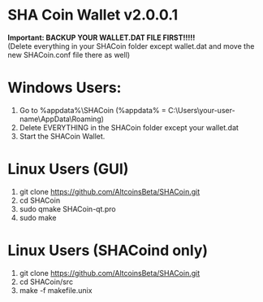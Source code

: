 
<h1>SHA Coin Wallet v2.0.0.1</h1>

<b>Important: BACKUP YOUR WALLET.DAT FILE FIRST!!!!!</b><br>
(Delete everything in your SHACoin folder except wallet.dat and move the new SHACoin.conf file there as well)

<h1>Windows Users:</h1>

1) Go to %appdata%\SHACoin (%appdata% = C:\Users\your-user-name\AppData\Roaming)<br>
2) Delete EVERYTHING in the SHACoin folder except your wallet.dat<br>
3) Start the SHACoin Wallet.<br>

<h1>Linux Users (GUI)</h1>

1) git clone https://github.com/AltcoinsBeta/SHACoin.git<br>
2) cd SHACoin<br>
3) sudo qmake SHACoin-qt.pro<br>
4) sudo make<br>

<h1>Linux Users (SHACoind only)</h1>

1) git clone https://github.com/AltcoinsBeta/SHACoin.git<br>
2) cd SHACoin/src<br>
3) make -f makefile.unix<br>

